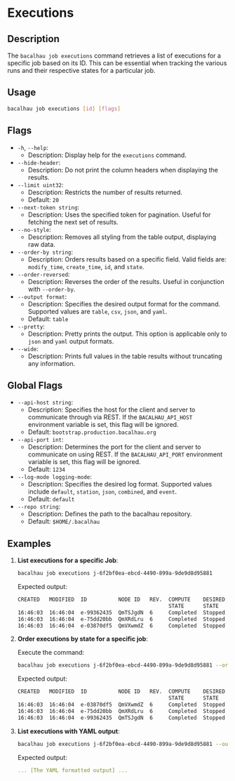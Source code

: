 # Executions

## Description

The `bacalhau job executions` command retrieves a list of executions for a specific job based on its ID. This can be essential when tracking the various runs and their respective states for a particular job.

## Usage

```bash
bacalhau job executions [id] [flags]
```

## Flags

- `-h`, `--help`:
  - Description: Display help for the `executions` command.
- `--hide-header`:
  - Description: Do not print the column headers when displaying the results.
- `--limit uint32`:
  - Description: Restricts the number of results returned.
  - Default: `20`
- `--next-token string`:
  - Description: Uses the specified token for pagination. Useful for fetching the next set of results.
- `--no-style`:
  - Description: Removes all styling from the table output, displaying raw data.
- `--order-by string`:
  - Description: Orders results based on a specific field. Valid fields are: `modify_time`, `create_time`, `id`, and `state`.
- `--order-reversed`:
  - Description: Reverses the order of the results. Useful in conjunction with `--order-by`.
- `--output format`:
  - Description: Specifies the desired output format for the command. Supported values are `table`, `csv`, `json`, and `yaml`.
  - Default: `table`
- `--pretty`:
  - Description: Pretty prints the output. This option is applicable only to `json` and `yaml` output formats.
- `--wide`:
  - Description: Prints full values in the table results without truncating any information.

## Global Flags

- `--api-host string`:
  - Description: Specifies the host for the client and server to communicate through via REST. If the `BACALHAU_API_HOST` environment variable is set, this flag will be ignored.
  - Default: `bootstrap.production.bacalhau.org`
- `--api-port int`:
  - Description: Determines the port for the client and server to communicate on using REST. If the `BACALHAU_API_PORT` environment variable is set, this flag will be ignored.
  - Default: `1234`
- `--log-mode logging-mode`:
  - Description: Specifies the desired log format. Supported values include `default`, `station`, `json`, `combined`, and `event`.
  - Default: `default`
- `--repo string`:
  - Description: Defines the path to the bacalhau repository.
  - Default: `$HOME/.bacalhau`

## Examples

1.  **List executions for a specific Job**:

    ```bash
    bacalhau job executions j-6f2bf0ea-ebcd-4490-899a-9de9d8d95881
    ```

    Expected output:

    ```bash
    CREATED   MODIFIED  ID          NODE ID   REV.  COMPUTE    DESIRED  COMMENT
                                                    STATE      STATE
    16:46:03  16:46:04  e-99362435  QmTSJgdN  6     Completed  Stopped
    16:46:03  16:46:04  e-75dd20bb  QmXRdLru  6     Completed  Stopped
    16:46:03  16:46:04  e-03870df5  QmVXwmdZ  6     Completed  Stopped
    ```

2.  **Order executions by state for a specific job**:

    Execute the command:

    ```bash
    bacalhau job executions j-6f2bf0ea-ebcd-4490-899a-9de9d8d95881 --order-by state
    ```

    Expected output:

    ```bash
    CREATED   MODIFIED  ID          NODE ID   REV.  COMPUTE    DESIRED  COMMENT
                                                    STATE      STATE
    16:46:03  16:46:04  e-03870df5  QmVXwmdZ  6     Completed  Stopped
    16:46:03  16:46:04  e-75dd20bb  QmXRdLru  6     Completed  Stopped
    16:46:03  16:46:04  e-99362435  QmTSJgdN  6     Completed  Stopped
    ```

3.  **List executions with YAML output**:

    ```bash
    bacalhau job executions j-6f2bf0ea-ebcd-4490-899a-9de9d8d95881 --output yaml
    ```

    Expected output:

    ```yaml
    ... [The YAML formatted output] ...
    ```
